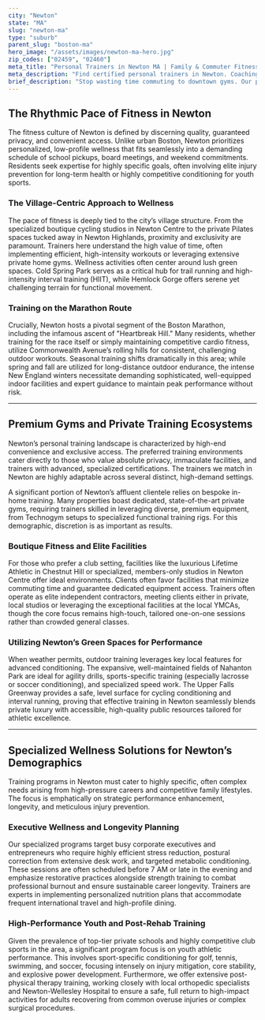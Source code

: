 ```yaml
---
city: "Newton"
state: "MA"
slug: "newton-ma"
type: "suburb"
parent_slug: "boston-ma"
hero_image: "/assets/images/newton-ma-hero.jpg"
zip_codes: ["02459", "02460"]
meta_title: "Personal Trainers in Newton MA | Family & Commuter Fitness"
meta_description: "Find certified personal trainers in Newton. Coaching for busy families and professionals, specializing in home and private club training."
brief_description: "Stop wasting time commuting to downtown gyms. Our personalized matching service connects you instantly with vetted, elite personal trainers right here in Newton. Whether you need in-home yoga, specialized golf conditioning at Brae Burn Country Club, or private weightlifting focused on corporate wellness, we deliver convenience and guaranteed expertise. Achieve peak performance without disrupting your demanding schedule. Start your complimentary consultation today."
---
```

## The Rhythmic Pace of Fitness in Newton

The fitness culture of Newton is defined by discerning quality, guaranteed privacy, and convenient access. Unlike urban Boston, Newton prioritizes personalized, low-profile wellness that fits seamlessly into a demanding schedule of school pickups, board meetings, and weekend commitments. Residents seek expertise for highly specific goals, often involving elite injury prevention for long-term health or highly competitive conditioning for youth sports.

### The Village-Centric Approach to Wellness

The pace of fitness is deeply tied to the city’s village structure. From the specialized boutique cycling studios in Newton Centre to the private Pilates spaces tucked away in Newton Highlands, proximity and exclusivity are paramount. Trainers here understand the high value of time, often implementing efficient, high-intensity workouts or leveraging extensive private home gyms. Wellness activities often center around lush green spaces. Cold Spring Park serves as a critical hub for trail running and high-intensity interval training (HIIT), while Hemlock Gorge offers serene yet challenging terrain for functional movement.

### Training on the Marathon Route

Crucially, Newton hosts a pivotal segment of the Boston Marathon, including the infamous ascent of "Heartbreak Hill." Many residents, whether training for the race itself or simply maintaining competitive cardio fitness, utilize Commonwealth Avenue’s rolling hills for consistent, challenging outdoor workouts. Seasonal training shifts dramatically in this area; while spring and fall are utilized for long-distance outdoor endurance, the intense New England winters necessitate demanding sophisticated, well-equipped indoor facilities and expert guidance to maintain peak performance without risk.

---

## Premium Gyms and Private Training Ecosystems

Newton’s personal training landscape is characterized by high-end convenience and exclusive access. The preferred training environments cater directly to those who value absolute privacy, immaculate facilities, and trainers with advanced, specialized certifications. The trainers we match in Newton are highly adaptable across several distinct, high-demand settings.

A significant portion of Newton’s affluent clientele relies on bespoke in-home training. Many properties boast dedicated, state-of-the-art private gyms, requiring trainers skilled in leveraging diverse, premium equipment, from Technogym setups to specialized functional training rigs. For this demographic, discretion is as important as results.

### Boutique Fitness and Elite Facilities

For those who prefer a club setting, facilities like the luxurious Lifetime Athletic in Chestnut Hill or specialized, members-only studios in Newton Centre offer ideal environments. Clients often favor facilities that minimize commuting time and guarantee dedicated equipment access. Trainers often operate as elite independent contractors, meeting clients either in private, local studios or leveraging the exceptional facilities at the local YMCAs, though the core focus remains high-touch, tailored one-on-one sessions rather than crowded general classes.

### Utilizing Newton’s Green Spaces for Performance

When weather permits, outdoor training leverages key local features for advanced conditioning. The expansive, well-maintained fields of Nahanton Park are ideal for agility drills, sports-specific training (especially lacrosse or soccer conditioning), and specialized speed work. The Upper Falls Greenway provides a safe, level surface for cycling conditioning and interval running, proving that effective training in Newton seamlessly blends private luxury with accessible, high-quality public resources tailored for athletic excellence.

---

## Specialized Wellness Solutions for Newton’s Demographics

Training programs in Newton must cater to highly specific, often complex needs arising from high-pressure careers and competitive family lifestyles. The focus is emphatically on strategic performance enhancement, longevity, and meticulous injury prevention.

### Executive Wellness and Longevity Planning

Our specialized programs target busy corporate executives and entrepreneurs who require highly efficient stress reduction, postural correction from extensive desk work, and targeted metabolic conditioning. These sessions are often scheduled before 7 AM or late in the evening and emphasize restorative practices alongside strength training to combat professional burnout and ensure sustainable career longevity. Trainers are experts in implementing personalized nutrition plans that accommodate frequent international travel and high-profile dining.

### High-Performance Youth and Post-Rehab Training

Given the prevalence of top-tier private schools and highly competitive club sports in the area, a significant program focus is on youth athletic performance. This involves sport-specific conditioning for golf, tennis, swimming, and soccer, focusing intensely on injury mitigation, core stability, and explosive power development. Furthermore, we offer extensive post-physical therapy training, working closely with local orthopedic specialists and Newton-Wellesley Hospital to ensure a safe, full return to high-impact activities for adults recovering from common overuse injuries or complex surgical procedures.